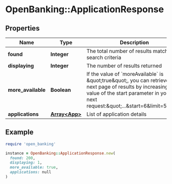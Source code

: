 # OpenBanking::ApplicationResponse

## Properties

| Name | Type | Description | Notes |
| ---- | ---- | ----------- | ----- |
| **found** | **Integer** | The total number of results matching search criteria | [optional] |
| **displaying** | **Integer** | The number of results returned | [optional] |
| **more_available** | **Boolean** | If the value of &#x60;moreAvailable&#x60; is \&quot;true\&quot;, you can retrieve the next page of results by increasing the value of the start parameter in your next request:\&quot;...&amp;start&#x3D;6&amp;limit&#x3D;5\&quot; | [optional] |
| **applications** | [**Array&lt;App&gt;**](App.md) | List of application details | [optional] |

## Example

```ruby
require 'open_banking'

instance = OpenBanking::ApplicationResponse.new(
  found: 200,
  displaying: 1,
  more_available: true,
  applications: null
)
```

